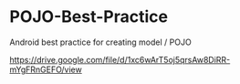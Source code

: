 # POJO-Best-Practice
Android best practice for creating model / POJO

https://drive.google.com/file/d/1xc6wArT5oj5qrsAw8DiRR-mYgFRnGEFO/view
